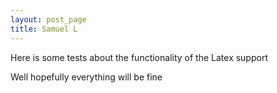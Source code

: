 ```yaml
---
layout: post_page
title: Samuel L
---
```


Here is some tests about the functionality of the Latex support

Well hopefully everything will be fine
